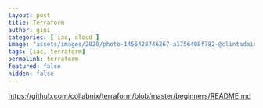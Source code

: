 ```yaml
---
layout: post
title: Terraform
author: gini
categories: [ iac, cloud ]
image: "assets/images/2020/photo-1456428746267-a1756408f782-@clintadair.jpg"
tags: [iac, terraform]
permalink: terraform
featured: false
hidden: false
---
```


https://github.com/collabnix/terraform/blob/master/beginners/README.md